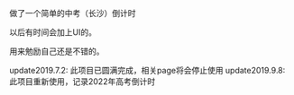 做了一个简单的中考（长沙）倒计时

以后有时间会加上UI的。

用来勉励自己还是不错的。


update2019.7.2: 此项目已圆满完成，相关page将会停止使用
update2019.9.8: 此项目重新使用，记录2022年高考倒计时

